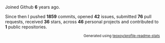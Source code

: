 Joined Github **6** years ago.

Since then I pushed **1859** commits, opened **42** issues, submitted **76** pull requests, received **36** stars, across **46** personal projects and contributed to **1** public repositories.

<p align="right"><sub>Generated using <a href="https://github.com/marketplace/actions/profile-readme-stats">teoxoy/profile-readme-stats</a></sub></p>

